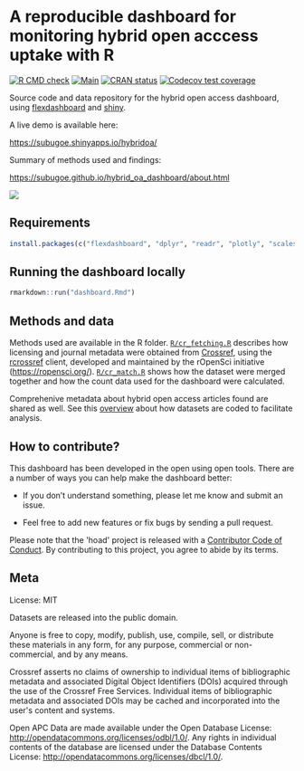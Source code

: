# A reproducible dashboard for monitoring hybrid open acccess uptake with R

[![R CMD check](https://github.com/subugoe/hybrid_oa_dashboard/workflows/R-CMD-check/badge.svg)](https://github.com/subugoe/hybrid_oa_dashboard/actions)
[![Main](https://github.com/subugoe/hybrid_oa_dashboard/workflows/main/badge.svg)](https://github.com/subugoe/hybrid_oa_dashboard/actions)
[![CRAN status](https://www.r-pkg.org/badges/version/hoad)](https://CRAN.R-project.org/package=hoad)
[![Codecov test coverage](https://codecov.io/gh/subugoe/hybrid_oa_dashboard/branch/master/graph/badge.svg)](https://codecov.io/gh/subugoe/hybrid_oa_dashboard?branch=master)

Source code and data repository for the hybrid open access dashboard, using [flexdashboard](https://rstudio.github.io/flexdashboard) and [shiny](http://shiny.rstudio.com).

A live demo is available here:

<https://subugoe.shinyapps.io/hybridoa/>

Summary of methods used and findings:

<https://subugoe.github.io/hybrid_oa_dashboard/about.html>

![](img/screenshot.png)

## Requirements

```r
install.packages(c("flexdashboard", "dplyr", "readr", "plotly", "scales", "ggalt"), dependencies = TRUE)
```

## Running the dashboard locally

```r
rmarkdown::run("dashboard.Rmd")
```

## Methods and data

Methods used are available in the R folder. [`R/cr_fetching.R`](R/cr_fetching.R) describes how licensing and journal metadata were obtained from [Crossref](https://www.crossref.org/), using the [rcrossref](https://github.com/ropensci/rcrossref) client, developed and maintained by the rOpenSci initiative (https://ropensci.org/). [`R/cr_match.R`](R/cr_match.R) shows how the dataset were merged together and how the count data used for the dashboard were calculated. 

<!--For a long-form documentation, see [about.md](about.md)-->

Comprehenive metadata about hybrid open access articles found are shared as well. See this [overview](data/README.md) about how datasets are coded to facilitate analysis.


## How to contribute?

This dashboard has been developed in the open using open tools. There are a number of ways you can help make the dashboard better:

- If you don’t understand something, please let me know and submit an issue.

- Feel free to add new features or fix bugs by sending a pull request.

Please note that the 'hoad' project is released with a [Contributor Code of Conduct](CODE_OF_CONDUCT.md).
By contributing to this project, you agree to abide by its terms.

## Meta

License: MIT

Datasets are released into the public domain.

Anyone is free to copy, modify, publish, use, compile, sell, or distribute these materials in any form, for any purpose, commercial or non-commercial, and by any means.

Crossref asserts no claims of ownership to individual items of bibliographic metadata and associated Digital Object Identifiers (DOIs) acquired through the use of the Crossref Free Services. Individual items of bibliographic metadata and associated DOIs may be cached and incorporated into the user's content and systems.

Open APC Data are made available under the Open Database License: http://opendatacommons.org/licenses/odbl/1.0/. Any rights in individual contents of the database are licensed under the Database Contents License: http://opendatacommons.org/licenses/dbcl/1.0/.
